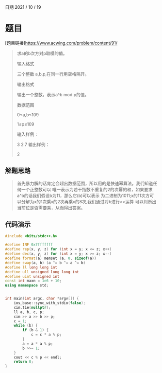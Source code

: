 日期 2021 / 10 / 19
# 题目
[题目链接]<https://www.acwing.com/problem/content/91/>

> 求a的b次方对p取模的值。
> 
> 输入格式
> 
> 三个整数 a,b,p,在同一行用空格隔开。
> 
> 输出格式
> 
> 输出一个整数，表示a^b mod p的值。
> 
> 数据范围
> 
> 0≤a,b≤109
> 
> 1≤p≤109
> 
> 输入样例：
> 
> 3 2 7
> 输出样例：
> 
> 2



## 解题思路
> 首先暴力解的话肯定会超出数据范围，所以用的是快速幂算法，我们知道任何一个正整数可以
> 唯一表示为若干指数不重复的2的次幂的和，如果要求a^b的话我们假设b为11，那么它(b)可以表示
> 为二进制为1011;x的11次方可以分解为x的1次乘x的2次再乘x的8次,我们通过对b进行>>运算
> 可以判断出当前位是否需要乘，从而得出答案。


## 代码演示
```cpp
#include <bits/stdc++.h>

#define INF 0x7fffffff
#define rep(x, y, z) for (int x = y; x <= z; x++)
#define dec(x, y, z) for (int x = y; x >= z; x--)
#define format(a) memset (a, 0, sizeof(a))
#define swap(a, b) (a ^= b ^= a ^= b)
#define ll long long int
#define ull unsigned long long int 
#define uint unsigned int
const int maxn = 1e6 + 10;
using namespace std;


int main(int argc, char *argv[]) {
	ios_base::sync_with_stdio(false);
	cin.tie(nullptr);
	ll a, b, c, p;
	cin >> a >> b >> p;
	c = 1;
	while (b) {
		if (b & 1) {
			c = c * a % p;
		}
		a = a * a % p;
		b >>= 1;
	}
	cout << c % p << endl;
	return 0;
}
```
